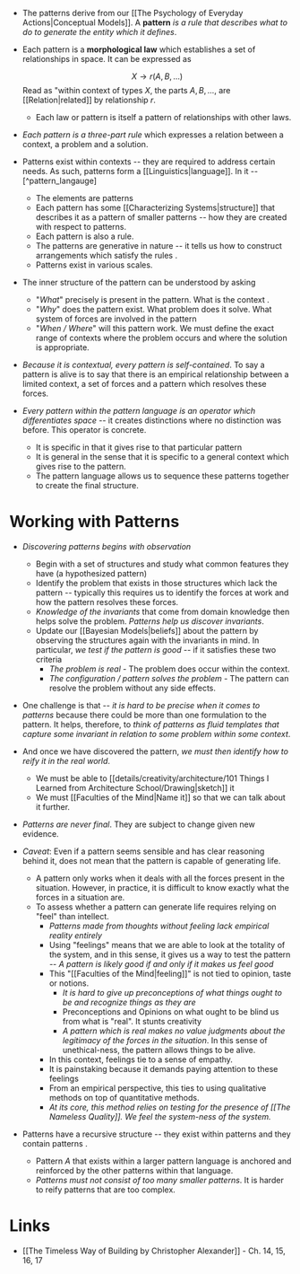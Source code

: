 * The patterns derive from our [[The Psychology of Everyday Actions|Conceptual Models]]. A **pattern** *is a rule that describes what to do to generate the entity which it defines*.
* Each pattern is a **morphological law** which establishes a set of relationships in space. It can be expressed as 
  
  $$
  X \to r(A, B,\dots)
  $$
  Read as "within context of types $X$, the parts $A,B, \dots$, are [[Relation|related]] by relationship $r$.
	* Each law or pattern is itself a pattern of relationships with other laws. 

* *Each pattern is a three-part rule* which expresses a relation between a context, a problem and a solution. 
* Patterns exist within contexts -- they are required to address certain needs. As such, patterns form a [[Linguistics|language]]. In it -- [^pattern_langauge]
	* The elements are patterns
	* Each pattern has some [[Characterizing Systems|structure]] that describes it as a pattern of smaller patterns -- how they are created with respect to patterns.
	* Each pattern is also a rule. 
	* The patterns are generative in nature -- it tells us how to construct arrangements which satisfy the rules .
	* Patterns exist in various scales.

* The inner structure of the pattern can be understood by asking
	* "*What*" precisely is present in the pattern. What is the context .
	* "*Why*" does the pattern exist. What problem does it solve. What system of forces are involved in the pattern 
	* "*When / Where*" will this pattern work.  We must define the exact range of contexts where the problem occurs and where the solution is appropriate.
* *Because it is contextual, every pattern is self-contained*.  To say a pattern is alive is to say that there is an empirical relationship between a limited context, a set of forces and a pattern which resolves these forces. 
* *Every pattern within the pattern language is an operator which differentiates space* -- it creates distinctions where no distinction was before. This operator is concrete. 
	* It is specific in that it gives rise to that particular pattern
	* It is general in the sense that it is specific to a general context which gives rise to the pattern. 
	* The pattern language allows us to sequence these patterns together to create the final structure.

# Working with Patterns
* *Discovering patterns begins with observation*
	* Begin with a set of structures and study what common features they have (a hypothesized pattern)
	* Identify the problem that exists in those structures which lack the pattern -- typically this requires us to identify the forces at work and how the pattern resolves these forces.
	* *Knowledge of the invariants* that come from domain knowledge then helps solve the problem. *Patterns help us discover invariants*.
	* Update our [[Bayesian Models|beliefs]] about the pattern by observing the structures again with the invariants in mind. In particular, *we test if the pattern is good* -- if it satisfies these two criteria
		* *The problem is real* - The problem does occur within the context.
		* *The configuration / pattern solves the problem* - The pattern can resolve the problem without any side effects.

* One challenge is that -- *it is hard to be precise when it comes to patterns* because there could be more than one formulation to the pattern. It helps, therefore, to *think of patterns as fluid templates that capture some invariant in relation to some problem within some context*.
* And once we have discovered the pattern, *we must then identify how to reify it in the real world*. 
	* We must be able to [[details/creativity/architecture/101 Things I Learned from Architecture School/Drawing|sketch]] it 
	* We must [[Faculties of the Mind|Name it]] so that we can talk about it further.
* *Patterns are never final*. They are subject to change given new evidence. 

* *Caveat*: Even if a pattern seems sensible and has clear reasoning behind it, does not mean that the pattern is capable of generating life.
	* A pattern only works when it deals with all the forces present in the situation. However, in practice, it is difficult to know exactly what the forces in a situation are.
	* To assess whether a pattern can generate life requires relying on "feel" than intellect.
		* *Patterns made from thoughts without feeling lack empirical reality entirely*
		* Using "feelings" means that we are able to look at the totality of the system, and in this sense, it gives us a way to test the pattern -- *A pattern is likely good if and only if it makes us feel good*
		* This "[[Faculties of the Mind|feeling]]" is not tied to opinion, taste or notions. 
			* *It is hard to give up preconceptions of what things ought to be and recognize things as they are*
			* Preconceptions and Opinions on what ought to be blind us from what is "real". It stunts creativity
			* *A pattern which is real makes no value judgments about the legitimacy of the forces in the situation*. In this sense of unethical-ness, the pattern allows things to be alive. 
		* In this context, feelings tie to a sense of empathy. 
		* It is painstaking because it demands paying attention to these feelings
		* From an empirical perspective, this ties to using qualitative methods on top of quantitative methods.
		* *At its core, this method relies on testing for the presence of [[The Nameless Quality]]. We feel the system-ness of the system.*

* Patterns have a recursive structure -- they exist within patterns and they contain patterns .
	* Pattern $A$ that exists within a larger pattern language is anchored and reinforced by the other patterns within that language.
	* *Patterns must not consist of too many smaller patterns*.  It is harder to reify patterns that are too complex. 

# Links
* [[The Timeless Way of Building by Christopher Alexander]] - Ch. 14, 15, 16, 17